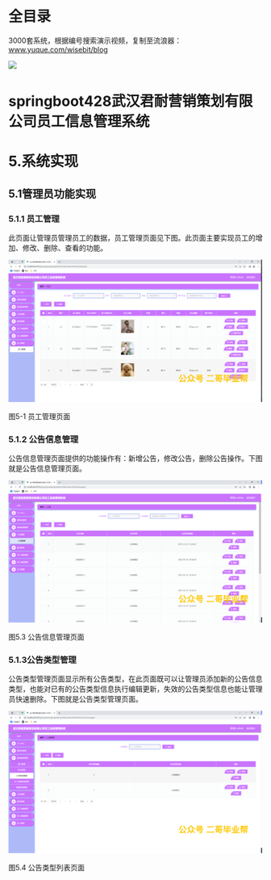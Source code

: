 # 全目录

3000套系统，根据编号搜索演示视频，复制至流浪器：www.yuque.com/wisebit/blog


![](https://bitwise.oss-cn-heyuan.aliyuncs.com/2024/11/06/qq_wechat.png)

# springboot428武汉君耐营销策划有限公司员工信息管理系统

# 5.系统实现
## 5.1管理员功能实现
### 5.1.1 员工管理
此页面让管理员管理员工的数据，员工管理页面见下图。此页面主要实现员工的增加、修改、删除、查看的功能。

![](/md/blog.013.png)

图5-1 员工管理页面
### 5.1.2 公告信息管理
公告信息管理页面提供的功能操作有：新增公告，修改公告，删除公告操作。下图就是公告信息管理页面。

![](/md/blog.014.png)

图5.3 公告信息管理页面
### 5.1.3公告类型管理
公告类型管理页面显示所有公告类型，在此页面既可以让管理员添加新的公告信息类型，也能对已有的公告类型信息执行编辑更新，失效的公告类型信息也能让管理员快速删除。下图就是公告类型管理页面。

![](/md/blog.015.png)

图5.4 公告类型列表页面



